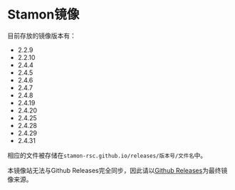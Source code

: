 # Stamon镜像

目前存放的镜像版本有：

* 2.2.9
* 2.2.10
* 2.4.4
* 2.4.5
* 2.4.6
* 2.4.7
* 2.4.8
* 2.4.19
* 2.4.20
* 2.4.25
* 2.4.28
* 2.4.29
* 2.4.31

相应的文件被存储在``stamon-rsc.github.io/releases/版本号/文件名``中。

本镜像站无法与Github Releases完全同步，因此请以[Github Releases](https://github.com/CLimber-Rong/stamon/releases)为最终镜像来源。